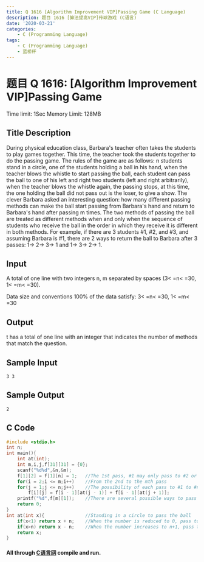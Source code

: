 ```yaml
---
title: Q 1616 [Algorithm Improvement VIP]Passing Game (C Language)
description: 题目 1616 [算法提高VIP]传球游戏 (C语言)
date: '2020-03-21'
categories:
    - C (Programming Language)
tags:
    - C (Programming Language)
    - 蓝桥杯
---
```


# 题目 Q 1616: [Algorithm Improvement VIP]Passing Game
Time limit: 1Sec Memory Limit: 128MB
## Title Description
During physical education class, Barbara's teacher often takes the students to play games together. This time, the teacher took the students together to do the passing game.
The rules of the game are as follows: n students stand in a circle, one of the students holding a ball in his hand, when the teacher blows the whistle to start passing the ball, each student can pass the ball to one of his left and right two students (left and right arbitrarily), when the teacher blows the whistle again, the passing stops, at this time, the one holding the ball did not pass out is the loser, to give a show.
The clever Barbara asked an interesting question: how many different passing methods can make the ball start passing from Barbara's hand and return to Barbara's hand after passing m times. The two methods of passing the ball are treated as different methods when and only when the sequence of students who receive the ball in the order in which they receive it is different in both methods. For example, if there are 3 students #1, #2, and #3, and assuming Barbara is #1, there are 2 ways to return the ball to Barbara after 3 passes: 1-> 2-> 3-> 1 and 1-> 3-> 2-> 1.
## Input
A total of one line with two integers n, m separated by spaces (3< =n< =30, 1< =m< =30). 

Data size and conventions
100% of the data satisfy: 3< =n< =30, 1< =m< =30
## Output
t has a total of one line with an integer that indicates the number of methods that match the question. 
## Sample Input
```
3 3
```
## Sample Output
```
2
```
## C Code
```c
#include <stdio.h>
int n;
int main(){
    int at(int);
    int m,i,j,f[31][31] = {0};
    scanf("%d%d",&n,&m);
    f[1][2] = f[1][n] = 1;   //The 1st pass, #1 may only pass to #2 or #n
    for(i = 2;i <= m;i++)    //From the 2nd to the mth pass
    for(j = 1;j <= n;j++)    //The possibility of each pass to #1 to #n depends on the possibility of the last ball pass to the adjacent position
        f[i][j] = f[i - 1][at(j - 1)] + f[i - 1][at(j + 1)];
    printf("%d",f[m][1]);    //There are several possible ways to pass to #1 for the mth pass
    return 0;
}
int at(int x){               //Standing in a circle to pass the ball
    if(x<1) return x + n;    //When the number is reduced to 0, pass to number n
    if(x>n) return x - n;    //When the number increases to n+1, pass to number 1
    return x;
}
```
#### All through [C语言网](https://www.dotcpp.com/) compile and run.